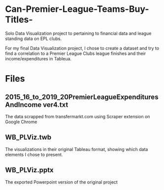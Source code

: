 # Can-Premier-League-Teams-Buy-Titles-
Solo Data Visualization project to pertaining to financial data and league standing data on EPL clubs.  

For my final Data Visualization project, I chose to create a dataset and try to find a correlation to a Premier League Clubs league finishes and their income/expenditures in Tableua.

# Files
## 2015_16_to_2019_20PremierLeagueExpendituresAndIncome ver4.txt

The data scrapped from transfermarkt.com using Scraper extension on Google Chrome

## WB_PLViz.twb
The visualizations in their original Tableau format, showing which data elements I chose to present.

## WB_PLViz.pptx
The exported Powerpoint version of the original project
